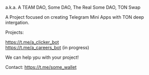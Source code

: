 a.k.a. A TEAM DAO, Some DAO, The Real Some DAO, TON Swap

A Project focused on creating Telegram Mini Apps with TON deep intergation.

Projects:

https://t.me/a_clicker_bot \
https://t.me/a_careers_bot (in progress)

We can help ypu with your project!

Contact:
https://t.me/some_wallet
